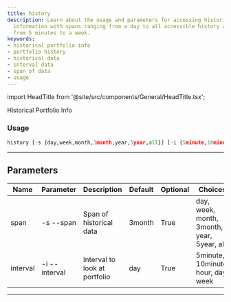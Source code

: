 ```yaml
---
title: history
description: Learn about the usage and parameters for accessing historical portfolio
  information with spans ranging from a day to all accessible history and intervals
  from 5 minutes to a week.
keywords:
- historical portfolio info
- portfolio history
- historical data
- interval data
- span of data
- usage
---
```


import HeadTitle from '@site/src/components/General/HeadTitle.tsx';

<HeadTitle title="portfolio /brokers/robinhood/history - Reference | OpenBB Terminal Docs" />

Historical Portfolio Info

### Usage

```python wordwrap
history [-s {day,week,month,3month,year,5year,all}] [-i {5minute,10minute,hour,day,week}]
```

---

## Parameters

| Name | Parameter | Description | Default | Optional | Choices |
| ---- | --------- | ----------- | ------- | -------- | ------- |
| span | -s  --span | Span of historical data | 3month | True | day, week, month, 3month, year, 5year, all |
| interval | -i  --interval | Interval to look at portfolio | day | True | 5minute, 10minute, hour, day, week |

---
